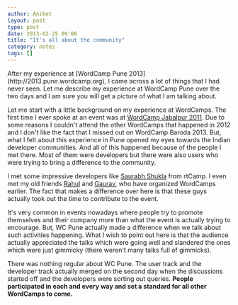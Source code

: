 ```yaml
---
author: Aniket
layout: post
type: post
date: 2013-02-25 09:06
title: "It's all about the community"
category: notes
tags: []
---
```

<p class="lead">After my experience at [WordCamp Pune 2013](http://2013.pune.wordcamp.org), I came across a lot of things that I had never seen. Let me describe my experience at WordCamp Pune over the two days and I am sure you will get a picture of what I am talking about.</p>

Let me start with a little background on my experience at WordCamps. The first time I ever spoke at an event was at [WordCamp Jabalpur 2011](http://2011.jabalpur.wordcamp.org). Due to some reasons I couldn't attend the other WordCamps that happened in 2012 and I don't like the fact that I missed out on WordCamp Baroda 2013. But, what I felt about this experience in Pune opened my eyes towards the Indian developer communities. And all of this happened because of the people I met there. Most of them were developers but there were also users who were trying to bring a difference to the community.

I met some impressive developers like [Saurabh Shukla](https://twitter.com/saurabhyapapaya) from rtCamp. I even met my old friends [Rahul](http://twitter.com/bankerrahul) and [Gaurav](https://twitter.com/sgaurav_baghel), who have organized WordCamps earlier. The fact that makes a difference over here is that these guys actually took out the time to contribute to the event.

It's very common in events nowadays where people try to promote themselves and their company more than what the event is actually trying to encourage. But, WC Pune actually made a difference when we talk about such activities happening. What I wish to point out here is that the audience actually appreciated the talks which were going well and slandered the ones which were just gimmicky (there weren't many talks full of gimmicks).

There was nothing regular about WC Pune. The user track and the developer track actually merged on the second day when the discussions started off and the developers were sorting out queries. **People participated in each and every way and set a standard for all other WordCamps to come.**